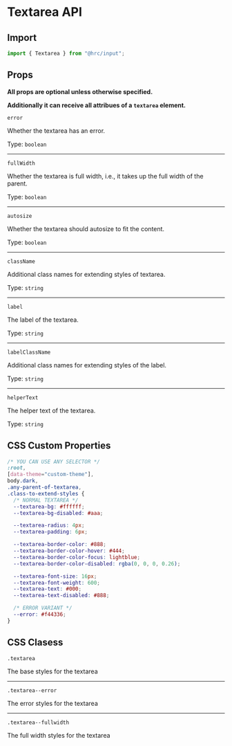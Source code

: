 # Textarea API

## Import

```js
import { Textarea } from "@hrc/input";
```

## Props

**All props are optional unless otherwise specified.**

**Additionally it can receive all attribues of a `textarea` element.**

`error`

Whether the textarea has an error.

Type: `boolean`

---

`fullWidth`

Whether the textarea is full width, i.e., it takes up the full width of the
parent.

Type: `boolean`

---

`autosize`

Whether the textarea should autosize to fit the content.

Type: `boolean`

---

`className`

Additional class names for extending styles of textarea.

Type: `string`

---

`label`

The label of the textarea.

Type: `string`

---

`labelClassName`

Additional class names for extending styles of the label.

Type: `string`

---

`helperText`

The helper text of the textarea.

Type: `string`

## CSS Custom Properties

```css
/* YOU CAN USE ANY SELECTOR */
:root,
[data-theme="custom-theme"],
body.dark,
.any-parent-of-textarea,
.class-to-extend-styles {
  /* NORMAL TEXTAREA */
  --textarea-bg: #ffffff;
  --textarea-bg-disabled: #aaa;

  --textarea-radius: 4px;
  --textarea-padding: 6px;

  --textarea-border-color: #888;
  --textarea-border-color-hover: #444;
  --textarea-border-color-focus: lightblue;
  --textarea-border-color-disabled: rgba(0, 0, 0, 0.26);

  --textarea-font-size: 16px;
  --textarea-font-weight: 600;
  --textarea-text: #000;
  --textarea-text-disabled: #888;

  /* ERROR VARIANT */
  --error: #f44336;
}
```

## CSS Clasess

`.textarea`

The base styles for the textarea

---

`.textarea--error`

The error styles for the textarea

---

`.textarea--fullwidth`

The full width styles for the textarea
